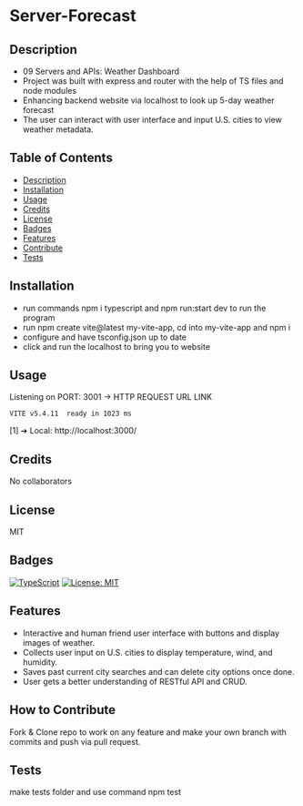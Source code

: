 # Server-Forecast

## Description

- 09 Servers and APIs: Weather Dashboard
- Project was built with express and router with the help of TS files and node modules
- Enhancing backend website via localhost to look up 5-day weather forecast
- The user can interact with user interface and input U.S. cities to view weather metadata.

## Table of Contents 

- [Description](#description)
- [Installation](#installation)
- [Usage](#usage)
- [Credits](#credits)
- [License](#license)
- [Badges](#badges)
- [Features](#features)
- [Contribute](#how-to-contribute)
- [Tests](#tests)


## Installation

- run commands npm i typescript and npm run:start dev to run the program
- run npm create vite@latest my-vite-app, cd into my-vite-app and npm i
- configure and have tsconfig.json up to date
- click and run the localhost to bring you to website

## Usage

 Listening on PORT: 3001 -> HTTP REQUEST URL LINK

    VITE v5.4.11  ready in 1023 ms
[1]   ➜  Local:   http://localhost:3000/


## Credits

No collaborators

## License

MIT

## Badges

[![TypeScript](https://img.shields.io/badge/TypeScript-007ACC?style=for-the-badge&logo=typescript&logoColor=white)](https://www.typescriptlang.org/)
[![License: MIT](https://img.shields.io/badge/License-MIT-yellow.svg)](https://opensource.org/licenses/MIT)



## Features

- Interactive and human friend user interface with buttons and display images of weather.
- Collects user input on U.S. cities to display temperature, wind, and humidity.
- Saves past current city searches and can delete city options once done.
- User gets a better understanding of RESTful API and CRUD.

## How to Contribute

Fork & Clone repo to work on any feature and make your own branch with commits and push via pull request.

## Tests

make tests folder and use command npm test
